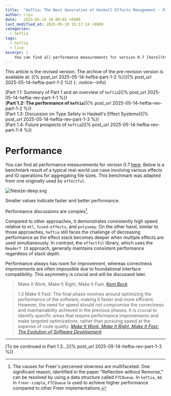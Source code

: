 ```yaml
---
title:  "Heftia: The Next Generation of Haskell Effects Management - Part 1.2"
author: riyo
date:   2025-05-16 10:00:01 +0900
last_modified_at: 2025-05-19 16:17:24 +0900
categories:
  - heftia
tags:
  - heftia
  - live
excerpt: |
    You can find all performance measurements for version 0.7 [here](https://github.com/sayo-hs/heftia/blob/v0.7.0.0/benchmark/performance.md).
---
```


This article is the revised version.
The archive of the pre-revision version is available at: [{% post_url 2025-05-14-heftia-part-1-2 %}]({% post_url 2025-05-14-heftia-part-1-2 %})
{: .notice--info}

[Part 1.1: Summary of Part 1 and an overview of `heftia`]({% post_url 2025-05-14-heftia-rev-part-1-1 %})<br>
[**Part 1.2: The performance of `heftia`**]({% post_url 2025-05-14-heftia-rev-part-1-2  %})<br>
[Part 1.3: Discussion on Type Safety in Haskell's Effect Systems]({% post_url 2025-05-14-heftia-rev-part-1-3  %})<br>
[Part 1.4: Future prospects of `heftia`]({% post_url 2025-05-14-heftia-rev-part-1-4  %})


# Performance

You can find all performance measurements for version 0.7 [here](https://github.com/sayo-hs/heftia/blob/v0.7.0.0/benchmark/performance.md).
Below is a benchmark result of a typical real-world use case involving various effects and IO operations for aggregating file sizes. This benchmark was adapted from one originally used by `effectful`.

<img src="{{ '/assets/images/heftia-part-1/filesize-deep.svg' | relative_url }}" alt="filesize-deep.svg">

Smaller values indicate faster and better performance.

Performance discussions are complex[^5].

Compared to other approaches, it demonstrates consistently high speed relative to `mtl`, `fused-effects`, and `polysemy`.
On the other hand, similar to those approaches, `heftia` still faces the challenge of decreasing performance as the effect stack becomes deeper when multiple effects are used simultaneously.
In contrast, the `effectful` library, which uses the `ReaderT IO` approach, generally maintains consistent performance regardless of stack depth.

Performance always has room for improvement, whereas correctness improvements are often impossible due to foundational interface compatibility.
This asymmetry is crucial and will be discussed later.

> Make It Work, Make It Right, Make It Fast. <cite><a href="https://kentbeck.com/">Kent Beck</a></cite>

> 1.3 Make It Fast:
> The final phase revolves around optimizing the performance of the software, making it faster and more efficient. However, the need for speed should not compromise the correctness and maintainability achieved in the previous phases. It is crucial to identify specific areas that require performance improvements and make targeted optimizations, rather than pursuing speed at the expense of code quality. <cite><a href="https://medium.com/@ibk9493/make-it-work-make-it-right-make-it-fast-the-evolution-of-software-development-fbbc1eddd33e">Make It Work, Make It Right, Make It Fast: The Evolution of Software Development</a></cite>

---

[To be continued in Part 1.3...]({% post_url 2025-05-14-heftia-rev-part-1-3 %})

[^1]: [Hefty Algebras: Modular Elaboration of Higher-Order Algebraic Effects. Casper Bach Poulsen & Cas van der Rest, POPL 2023.](https://dl.acm.org/doi/10.1145/3571255)

[^2]: Here, “correctly” means that the computation results predicted by the underlying theory and those produced by the implementation must always match.

[^5]: The causes for Freer's perceived slowness are multifaceted. One significant reason, identified in the paper "Reflection without Remorse," can be resolved by using a data structure called `FTCQueue`. In `heftia`, as in `freer-simple`, `FTCQueue` is used to achieve higher performance compared to other Freer implementations.

